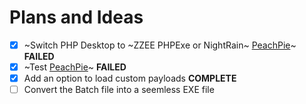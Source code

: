 # Plans and Ideas

- [X] ~Switch PHP Desktop to ~ZZEE PHPExe or NightRain~ [PeachPie](https://www.peachpie.io/)~ **FAILED**
- [X] ~Test [PeachPie](https://www.peachpie.io/)~ **FAILED**
- [X] Add an option to load custom payloads **COMPLETE**
- [ ] Convert the Batch file into a seemless EXE file
